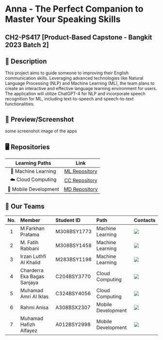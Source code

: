 # Anna - The Perfect Companion to Master Your Speaking Skills
## CH2-PS417 [Product-Based Capstone - Bangkit 2023 Batch 2]

## 📑 Description
This project aims to guide someone to improving their English communication skills. Leveraging advanced technologies like Natural Language Processing (NLP) and Machine Learning (ML), the team plans to create an interactive and effective language learning environment for users. The application will utilize ChatGPT-4 for NLP and incorporate speech recognition for ML, including text-to-speech and speech-to-text functionalities. 

## 📲 Preview/Screenshot
some screenshot image of the apps

## 🖥️ Repositories
|   Learning Paths      |                           Link                            |
| :-------------------: | :-------------------------------------------------------: |
| 🤖 Machine Learning   | [ML Repository](https://github.com/Anna-Bangkit-2023/ML) |
| ☁️ Cloud Computing    | [CC Repository](https://github.com/Anna-Bangkit-2023/CC) |
| 📱 Mobile Development | [MD Repository](https://github.com/Anna-Bangkit-2023/MD) |

## 🙋‍ Our Teams
| No. |            Member           | Student ID  |        Path         |        Contacts        |
|:---:| :-------------------------- | :---------- | :------------------ | :--------------------- |
|  1  | M.Farkhan Pratama           | M308BSY1773 |  Machine Learning   | <a href="https://www.linkedin.com/in/m-farkhan-pratama/"><img src="https://img.shields.io/badge/linkedin-%230077B5.svg?style=for-the-badge&logo=linkedin&logoColor=white"></a> |
|  2  | M. Fatih Rabbani            | M308BSY1458 |  Machine Learning   | <a href="https://www.linkedin.com/in/m-fatih-rabbani/"><img src="https://img.shields.io/badge/linkedin-%230077B5.svg?style=for-the-badge&logo=linkedin&logoColor=white"></a> |
|  3  | Irzan Luthfi Al Khalid      | M283BSY1198 |  Machine Learning   | <a href="https://www.linkedin.com/in/irzanluthfi/"><img src="https://img.shields.io/badge/linkedin-%230077B5.svg?style=for-the-badge&logo=linkedin&logoColor=white"></a> |
|  4  | Charderra Eka Bagas Sanjaya | C204BSY3770 |  Cloud Computing    | <a href="https://www.linkedin.com/in/charderra-sanjaya/"><img src="https://img.shields.io/badge/linkedin-%230077B5.svg?style=for-the-badge&logo=linkedin&logoColor=white"></a> |
|  5  | Muhamad Amri Al Iklas       | C324BSY4056 |  Cloud Computing    | <a href="https://www.linkedin.com/in/muhamad-amri-al-iklas/"><img src="https://img.shields.io/badge/linkedin-%230077B5.svg?style=for-the-badge&logo=linkedin&logoColor=white"></a> |
|  6  | Rahmi Anisa                 | A308BSX2307 |  Mobile Development | <a href="https://www.linkedin.com/in/rahmi-anisa/"><img src="https://img.shields.io/badge/linkedin-%230077B5.svg?style=for-the-badge&logo=linkedin&logoColor=white"></a> |
|  7  | Muhamad Hafizh Alfayez      | A012BSY2998 |  Mobile Development | <a href="https://www.linkedin.com/in/muhamad-hafizh-alfayez/"><img src="https://img.shields.io/badge/linkedin-%230077B5.svg?style=for-the-badge&logo=linkedin&logoColor=white"></a> |
